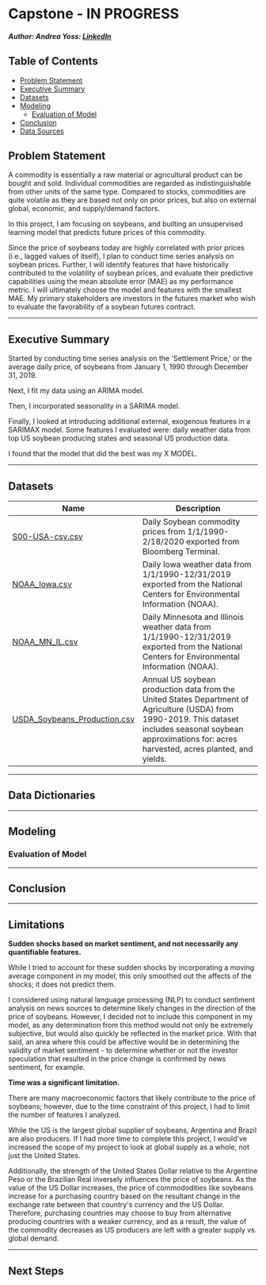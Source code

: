# Capstone - IN PROGRESS
  
##### Author: Andrea Yoss: [LinkedIn](https://www.linkedin.com/in/andreayoss/)


## Table of Contents

- [Problem Statement](#Problem-Statement)
- [Executive Summary](#Executive-Summary)
- [Datasets](#Datasets)
- [Modeling](#Modeling)
    - [Evaluation of Model](#Evaluation-of-Model)
- [Conclusion](#Conclusion)
- [Data Sources](#Data-Sources)


## Problem Statement

A commodity is essentially a raw material or agricultural product can be bought and sold.  Individual commodities are regarded as indistinguishable from other units of the same type.  Compared to stocks, commodities are quite volatile as they are based not only on prior prices, but also on external global, economic, and supply/demand factors. 

In this project, I am focusing on soybeans, and builting an unsupervised learning model that predicts future prices of this commodity.

Since the price of soybeans today are highly correlated with prior prices (i.e., lagged values of itself), I plan to conduct time series analysis on soybean prices. Further, I will identify features that have historically contributed to the volatility of soybean prices, and evaluate their predictive capabilities using the mean absolute error (MAE) as my performance metric. I will ultimately choose the model and features with the smallest MAE.  My primary stakeholders are investors in the futures market who wish to evaluate the favorability of a soybean futures contract. 
  
----

## Executive Summary

Started by conducting time series analysis on the 'Settlement Price,' or the average daily price, of soybeans from January 1, 1990 through December 31, 2019.

Next, I fit my data using an ARIMA model. 

Then, I incorporated seasonality in a SARIMA model.

Finally, I looked at introducing additional external, exogenous features in a SARIMAX model.  Some features I evaluated were: daily weather data from top US soybean producing states and seasonal US production data.  

I found that the model that did the best was my X MODEL.

----


## Datasets

|Name|Description|
|---|---|
|[S00-USA-csv.csv](/Data/S00-USA-csv.csv)| Daily Soybean commodity prices from 1/1/1990- 2/18/2020 exported from Bloomberg Terminal.|
|[NOAA_Iowa.csv](/Data/NOAA_Iowa.csv)| Daily Iowa weather data from 1/1/1990-12/31/2019 exported from the National Centers for Environmental Information (NOAA).|
|[NOAA_MN_IL.csv](/Data/NOAA_MN_IL.csv)| Daily Minnesota and Illinois weather data from 1/1/1990-12/31/2019 exported from the National Centers for Environmental Information (NOAA).|
|[USDA_Soybeans_Production.csv](/Data/USDA_Soybeans_Production.csv)| Annual US soybean production data from the United States Department of Agriculture (USDA) from 1990-2019. This dataset includes seasonal soybean approximations for: acres harvested, acres planted, and yields.|  


----

## Data Dictionaries


----

## Modeling



### Evaluation of Model

 

----

## Conclusion


----

## Limitations

**Sudden shocks based on market sentiment, and not necessarily any quantifiable features.** 
  
While I tried to account for these sudden shocks by incorporating a moving average component in my model, this only smoothed out the affects of the shocks; it does not predict them. 

I considered using natural language processing (NLP) to conduct sentiment analysis on news sources to determine likely changes in the direction of the price of soybeans. However, I decided not to include this component in my model, as any determination from this method would not only be extremely subjective, but would also quickly be reflected in the market price. With that said, an area where this could be affective would be in determining the validity of market sentiment - to determine whether or not the investor speculation that resulted in the price change is confirmed by news sentiment, for example.
  
  
**Time was a significant limitation.**
  
There are many macroeconomic factors that likely contribute to the price of soybeans; however, due to the time constraint of this project, I had to limit the number of features I analyzed.  

While the US is the largest global supplier of soybeans, Argentina and Brazil are also producers.  If I had more time to complete this project, I would've increased the scope of my project to look at global supply as a whole, not just the United States.  
  
Additionally, the strength of the United States Dollar relative to the Argentine Peso or the Brazilian Real inversely influences the price of soybeans. As the value of the US Dollar increases, the price of commododities like soybeans increase for a purchasing country based on the resultant change in the exchange rate between that country's currency and the US Dollar. Therefore, purchasing countries may choose to buy from alternative producing countries with a weaker currency, and as a result, the value of the commodity decreases as US producers are left with a greater supply vs. global demand.


----

## Next Steps



